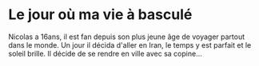 # Le jour où ma vie à basculé

Nicolas a 16ans, il est fan depuis son plus jeune âge de voyager partout dans le monde. Un jour il décida d'aller en Iran, le temps y est parfait et le soleil brille. Il décide de se rendre en ville avec sa copine...